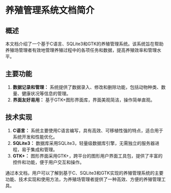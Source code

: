 # 养殖管理系统文档简介

## 概述
本文档介绍了一个基于C语言、SQLite3和GTK的养殖管理系统。该系统旨在帮助养殖场管理者有效地管理养殖过程中的各项任务和数据，提高养殖效率和管理水平。

## 主要功能
1. **数据记录和管理：** 系统提供了数据录入、修改和删除功能，包括动物种类、数量、健康状况等信息的管理。
2. **界面友好易用：** 基于GTK+图形界面库，界面美观简洁，操作简单直观。

## 技术实现
1. **C语言：** 系统主要使用C语言编写，具有高效、可移植性强的特点，适合用于系统开发和性能优化。
2. **SQLite3：** 数据库采用SQLite3，轻量级数据库引擎，无需独立的服务器进程，易于集成和管理。
3. **GTK+：** 图形界面采用GTK+，跨平台的图形用户界面工具包，提供了丰富的控件和功能，便于用户交互和操作。



通过本文档，用户可以了解到基于C、SQLite3和GTK实现的养殖管理系统的主要功能、技术实现和使用方法，为养殖场管理者提供了一种高效、方便的养殖管理工具。
